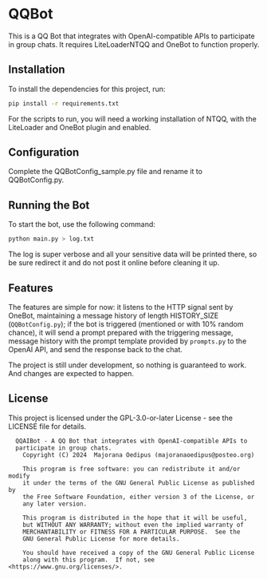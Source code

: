 # QQBot

This is a QQ Bot that integrates with OpenAI-compatible APIs to participate in group chats. It requires LiteLoaderNTQQ and OneBot to function properly. 

## Installation

To install the dependencies for this project, run:

```bash
pip install -r requirements.txt
```

For the scripts to run, you will need a working installation of NTQQ, with the LiteLoader and OneBot plugin and enabled. 

## Configuration

Complete the QQBotConfig_sample.py file and rename it to QQBotConfig.py. 


## Running the Bot

To start the bot, use the following command:

```bash
python main.py > log.txt
```

The log is super verbose and all your sensitive data will be printed there, so be sure redirect it and do not post it online before cleaning it up.

## Features

The features are simple for now: it listens to the HTTP signal sent by OneBot, maintaining a message history of length HISTORY_SIZE (`QQBotConfig.py`); 
if the bot is triggered (mentioned or with 10% random chance), it will send a prompt prepared with the triggering message, message history with the prompt template provided by `prompts.py` to the OpenAI API, and send the response back to the chat.

The project is still under development, so nothing is guaranteed to work. And changes are expected to happen.


## License

This project is licensed under the GPL-3.0-or-later License - see the LICENSE file for details.

```
  QQAIBot - A QQ Bot that integrates with OpenAI-compatible APIs to 
  participate in group chats.
    Copyright (C) 2024  Majorana Oedipus (majoranaoedipus@posteo.org)

    This program is free software: you can redistribute it and/or modify
    it under the terms of the GNU General Public License as published by
    the Free Software Foundation, either version 3 of the License, or
    any later version.

    This program is distributed in the hope that it will be useful,
    but WITHOUT ANY WARRANTY; without even the implied warranty of
    MERCHANTABILITY or FITNESS FOR A PARTICULAR PURPOSE.  See the
    GNU General Public License for more details.

    You should have received a copy of the GNU General Public License
    along with this program.  If not, see <https://www.gnu.org/licenses/>.
```